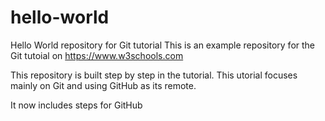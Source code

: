 # hello-world
Hello World repository for Git tutorial
This is an example repository for the Git tutoial on https://www.w3schools.com

This repository is built step by step in the tutorial.
This utorial focuses mainly on Git and using GitHub as its remote.

It now includes steps for GitHub
